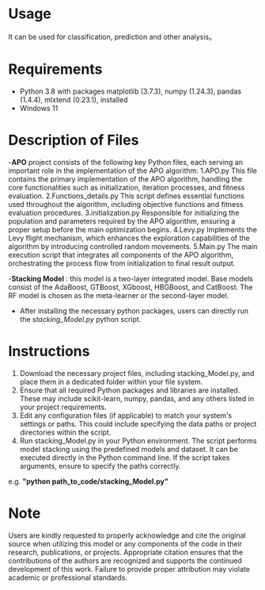 # Usage
It can be used for classification, prediction and other analysis。

# Requirements
- Python 3.8 with packages matplotlib (3.7.3), numpy (1.24.3), pandas (1.4.4), mlxtend (0.23.1), installed
- Windows 11 

# Description of Files
-**APO** project consists of the following key Python files, each serving an important role in the implementation of the APO algorithm:
1.APO.py
  This file contains the primary implementation of the APO algorithm, handling the core functionalities such as initialization, iteration processes, and fitness evaluation.
2.Functions_details.py
 This script defines essential functions used throughout the algorithm, including objective functions and fitness evaluation procedures.
3.initialization.py
  Responsible for initializing the population and parameters required by the APO algorithm, ensuring a proper setup before the main optimization begins.
4.Levy.py
  Implements the Levy flight mechanism, which enhances the exploration capabilities of the algorithm by introducing controlled random movements.
5.Main.py
  The main execution script that integrates all components of the APO algorithm, orchestrating the process flow from initialization to final result output.
  
-**Stacking Model** : this model is a two-layer integrated model. Base models consist of the AdaBoost, GTBoost, XGboost, HBGBoost, and CatBoost. The RF model is chosen as the meta-learner or the second-layer model.
- After installing the necessary python packages, users can directly run the *stacking_Model.py* python script.
  
# Instructions 
1. Download the necessary project files, including stacking_Model.py, and place them in a dedicated folder within your file system.
2. Ensure that all required Python packages and libraries are installed. These may include scikit-learn, numpy, pandas, and any others listed in your project requirements.
3. Edit any configuration files (if applicable) to match your system's settings or paths. This could include specifying the data paths or project directories within the script.
4. Run stacking_Model.py in your Python environment. The script performs model stacking using the predefined models and dataset. It can be executed directly in the Python command line. If the script takes arguments, ensure to specify the paths correctly.

e.g. **"python path_to_code/stacking_Model.py"**

# Note
Users are kindly requested to properly acknowledge and cite the original source when utilizing this model or any components of the code in their research, publications, or projects. Appropriate citation ensures that the contributions of the authors are recognized and supports the continued development of this work. Failure to provide proper attribution may violate academic or professional standards.
